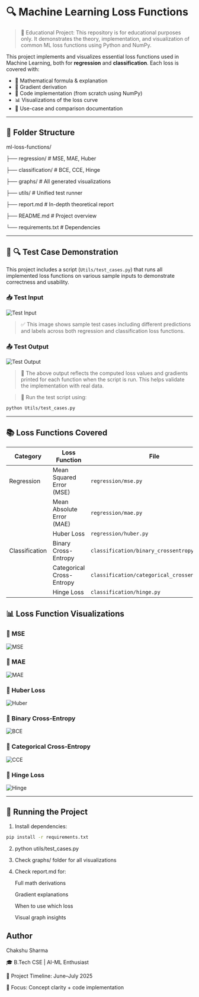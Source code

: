 # 🔍 Machine Learning Loss Functions

> 📘 Educational Project: This repository is for educational purposes only.
> It demonstrates the theory, implementation, and visualization of common ML loss functions using Python and NumPy.

This project implements and visualizes essential loss functions used in Machine Learning, both for **regression** and **classification**. Each loss is covered with:

- 📌 Mathematical formula & explanation
- 🧠 Gradient derivation
- 🧪 Code implementation (from scratch using NumPy)
- 📊 Visualizations of the loss curve
- 🧾 Use-case and comparison documentation

---

## 📁 Folder Structure
ml-loss-functions/

├── regression/ # MSE, MAE, Huber

├── classification/ # BCE, CCE, Hinge

├── graphs/ # All generated visualizations

├── utils/ # Unified test runner

├── report.md # In-depth theoretical report

├── README.md # Project overview

└── requirements.txt # Dependencies


---

## 🧪 🔍 Test Case Demonstration

This project includes a script (`Utils/test_cases.py`) that runs all implemented loss functions on various sample inputs to demonstrate correctness and usability.

### 📥 Test Input
![Test Input](graphs/Input.png)

> ✅ This image shows sample test cases including different predictions and labels across both regression and classification loss functions.

### 📤 Test Output
![Test Output](graphs/Output.png)

> 🎯 The above output reflects the computed loss values and gradients printed for each function when the script is run. This helps validate the implementation with real data.

> 🧪 Run the test script using:
```bash
python Utils/test_cases.py

```


---

## 📚 Loss Functions Covered

| Category         | Loss Function            | File                              |
|------------------|--------------------------|-----------------------------------|
| Regression       | Mean Squared Error (MSE) | `regression/mse.py`               |
|                  | Mean Absolute Error (MAE)| `regression/mae.py`               |
|                  | Huber Loss               | `regression/huber.py`             |
| Classification   | Binary Cross-Entropy     | `classification/binary_crossentropy.py` |
|                  | Categorical Cross-Entropy| `classification/categorical_crossentropy.py` |
|                  | Hinge Loss               | `classification/hinge.py`         |


## 📊 Loss Function Visualizations

### 🔹 MSE
![MSE](graphs/mse_graph.png)

### 🔹 MAE
![MAE](graphs/mae_graph.png)

### 🔹 Huber Loss
![Huber](graphs/huber_graph.png)

### 🔹 Binary Cross-Entropy
![BCE](graphs/binary_crossentropy_graph.png)

### 🔹 Categorical Cross-Entropy
![CCE](graphs/categorical_crossentropy_graph.png)

### 🔹 Hinge Loss
![Hinge](graphs/hinge_loss_graph.png)

---

## 🚀 Running the Project

1.  Install dependencies:

```bash
pip install -r requirements.txt
```

2.  python utils/test_cases.py

3.  Check graphs/ folder for all visualizations

4. Check report.md for:

   Full math derivations

   Gradient explanations

   When to use which loss

   Visual graph insights

##  Author
Chakshu Sharma

🎓 B.Tech CSE | AI-ML Enthusiast

📅 Project Timeline: June–July 2025

📌 Focus: Concept clarity + code implementation

